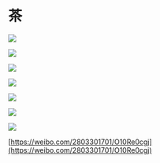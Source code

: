 # 茶

![](/life/diet/beverage/tea/tea-6.jpg)

![](/life/diet/beverage/tea/白茶.jpg)

![](/life/diet/beverage/tea/黑茶.jpg)

![](/life/diet/beverage/tea/红茶.jpg)

![](/life/diet/beverage/tea/黄茶.jpg)

![](/life/diet/beverage/tea/绿茶.jpg)

![](/life/diet/beverage/tea/乌龙茶.jpg)


[https://weibo.com/2803301701/O10Re0cgj](https://weibo.com/2803301701/O10Re0cgj)